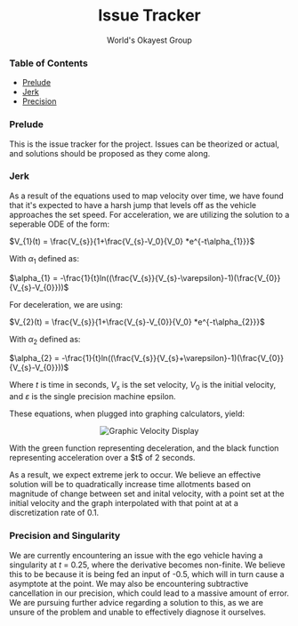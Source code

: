 <h1 align="center">Issue Tracker</h1>
<p align="center">
  World's Okayest Group
</p>

### Table of Contents
- [Prelude](#prelude)
- [Jerk](#jerk)
- [Precision](#precision)

### Prelude
This is the issue tracker for the project. Issues can be theorized or actual, and solutions should be proposed as they come along.

### Jerk
As a result of the equations used to map velocity over time, we have found that it's expected to have a harsh jump that levels off as the vehicle approaches the set speed.
For acceleration, we are utilizing the solution to a seperable ODE of the form:

$V_{1}(t) = \frac{V_{s}}{1+\frac{V_{s}-V_0}{V_0} *e^{-t\alpha_{1}}}$

With $\alpha_{1}$ defined as:

$\alpha_{1} = -\frac{1}{t}ln((\frac{V_{s}}{V_{s}-\varepsilon}-1)(\frac{V_{0}}{V_{s}-V_{0}}))$

For deceleration, we are using:

$V_{2}(t) = \frac{V_{s}}{1+\frac{V_{s}-V_{0}}{V_0} *e^{-t\alpha_{2}}}$

With $\alpha_{2}$ defined as:

$\alpha_{2} = -\frac{1}{t}ln((\frac{V_{s}}{V_{s}+\varepsilon}-1)(\frac{V_{0}}{V_{s}-V_{0}}))$

Where $t$ is time in seconds, $V_{s}$ is the set velocity, $V_{0}$ is the initial velocity, and $\varepsilon$ is the single precision machine epsilon.


These equations, when plugged into graphing calculators, yield:

<p align="center">
	<img alt="Graphic Velocity Display" src="https://i.imgur.com/Gc9Bdbn.png"/>
</p>
With the green function representing deceleration, and the black function representing acceleration over a $t$ of 2 seconds.

As a result, we expect extreme jerk to occur. We believe an effective solution will be to quadratically increase time allotments based on magnitude of change between
set and inital velocity, with a point set at the initial velocity and the graph interpolated with that point at at a discretization rate of 0.1. 


### Precision and Singularity

We are currently encountering an issue with the ego vehicle having a singularity at $t$ = 0.25, where the derivative becomes non-finite. We believe this to be because it is being fed an
input of -0.5, which will in turn cause a asymptote at the point. We may also be encountering subtractive cancellation in our precision, which could lead to a massive amount of error.
We are pursuing further advice regarding a solution to this, as we are unsure of the problem and unable to effectively diagnose it ourselves.
